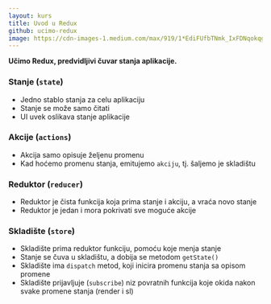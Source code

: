 ```yaml
---
layout: kurs
title: Uvod u Redux
github: ucimo-redux
image: https://cdn-images-1.medium.com/max/919/1*EdiFUfbTNmk_IxFDNqokqg.png
---
```


**Učimo Redux, predvidljivi čuvar stanja aplikacije.**

### Stanje (`state`)

- Jedno stablo stanja za celu aplikaciju
- Stanje se može samo čitati
- UI uvek oslikava stanje aplikacije

### Akcije (`actions`)

- Akcija samo opisuje željenu promenu
- Kad hoćemo promenu stanja, emitujemo `akciju`, tj. šaljemo je skladištu

### Reduktor (`reducer`)

- Reduktor je čista funkcija koja prima stanje i akciju, a vraća novo stanje
- Reduktor je jedan i mora pokrivati sve moguće akcije

### Skladište (`store`)

- Skladište prima reduktor funkciju, pomoću koje menja stanje
- Stanje se čuva u skladištu, a dobija se metodom `getState()`
- Skladište ima `dispatch` metod, koji inicira promenu stanja sa opisom promene
- Skladište prijavljuje (`subscribe`) niz povratnih funkcija koje okida nakon svake promene stanja (render i sl)

